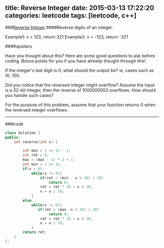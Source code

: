title: Reverse Integer
date: 2015-03-13 17:22:20
categories: leetcode
tags: [leetcode, c++]
---
###[Reverse Integer](https://leetcode.com/problems/reverse-integer/)
####Reverse digits of an integer.

Example1: x = 123, return 321
Example2: x = -123, return -321

<!--more-->
####spoilers

Have you thought about this?
Here are some good questions to ask before coding. Bonus points for you if you have already thought through this!

If the integer's last digit is 0, what should the output be? ie, cases such as 10, 100.

Did you notice that the reversed integer might overflow? Assume the input is a 32-bit integer, then the reverse of 1000000003 overflows. How should you handle such cases?

For the purpose of this problem, assume that your function returns 0 when the reversed integer overflows.

---
###code
``` C++
class Solution {
public:
    int reverse(int x) {

        int max = 1 << 31 - 1;
        int ret = 0;
        max = (max - 1) * 2 + 1;
        int min = 1 << 31;
        if(x < 0)
            while(x != 0){
                if(ret < (min - x % 10) / 10)
                    return 0;
                ret = ret * 10 + x % 10;
                x = x / 10;
            }
        else
            while(x != 0){
               if(ret > (max -x % 10) / 10)
                    return 0;
                ret = ret * 10 + x % 10;
                x = x / 10;
            }
        return ret;
    }
};
```
